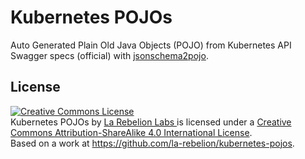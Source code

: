 # Kubernetes POJOs

Auto Generated Plain Old Java Objects (POJO) from Kubernetes API Swagger specs (official) with [jsonschema2pojo](https://www.jsonschema2pojo.org).

## License

<a rel="license" href="http://creativecommons.org/licenses/by-sa/4.0/"><img alt="Creative Commons License" style="border-width:0" src="https://i.creativecommons.org/l/by-sa/4.0/88x31.png" /></a><br /><span xmlns:dct="http://purl.org/dc/terms/" property="dct:title">Kubernetes POJOs</span> by <a xmlns:cc="http://creativecommons.org/ns#" href="https://rebelion.la" property="cc:attributionName" rel="cc:attributionURL">La Rebelion Labs </a> is licensed under a <a rel="license" href="http://creativecommons.org/licenses/by-sa/4.0/">Creative Commons Attribution-ShareAlike 4.0 International License</a>.<br />Based on a work at <a xmlns:dct="http://purl.org/dc/terms/" href="https://github.com/la-rebelion/kubernetes-pojos" rel="dct:source">https://github.com/la-rebelion/kubernetes-pojos</a>.
